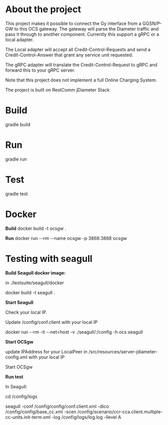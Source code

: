 
About the project
=================

This project makes it possible to connect the Gy interface from a GGSN/P-GW to this OCS gateway.
The gateway will parse the Diameter traffic and pass it through to another component.
Currently this support a gRPC or a local adapter.

The Local adapter will accept all Credit-Control-Requests and send a Credit-Control-Answer that grant
any service unit requested.

The gRPC adapter will translate the Credit-Control-Request to gRPC and forward this to your gRPC server.

Note that this project does not implement a full Online Charging System.

The project is built on RestComm jDiameter Stack

Build
===============

gradle build


Run
===============

gradle run


Test
=====================
gradle test


Docker
===============

**Build**
docker build -t ocsgw .

**Run**
docker run --rm --name ocsgw -p 3868:3868 ocsgw


Testing with seagull
=====================
 
**Build Seagull docker image:**

 in ./testsuite/seagull/docker
 
docker build -t seagull .

**Start Seagull**

Check your local IP.

Update /config/conf.client with your local IP

docker run --rm -it --net=host -v ./seagull/:/config -h ocs seagull

**Start OCSgw**

update IPAddress for your LocalPeer in /src/resources/server-jdiameter-config.xml with your local IP

Start OCSgw

**Run test**

In Seagull:

cd /config/logs

seagull -conf /config/config/conf.client.xml -dico /config/config/base_cc.xml -scen /config/scenario/ccr-cca.client.multiple-cc-units.init-term.xml -log /config/logs/log.log -llevel A
